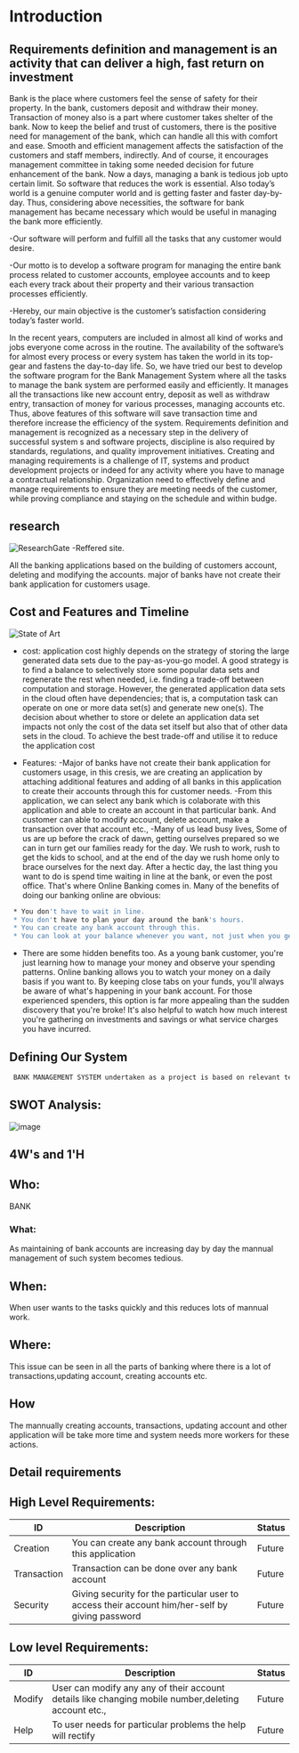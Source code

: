 # Introduction
## Requirements definition and management is an activity that can deliver a high, fast return on investment

   Bank is the place where customers feel the sense of safety for their property. In the bank, customers deposit and withdraw their money. Transaction of money also is a part where customer takes shelter of the bank. Now to keep the belief and trust of customers, there is the positive need for management of the bank, which can handle all this with comfort and ease. Smooth and efficient management affects the satisfaction of the customers and staff members, indirectly. And of course, it encourages management committee in taking some needed decision for future enhancement of the bank. Now a days, managing a bank is tedious job upto certain limit. So software that reduces the work is essential. Also today’s world is a genuine computer world and is getting faster and faster day-by-day. Thus, considering above necessities, the software for bank management has became necessary which would be useful in managing the bank more efficiently.

-Our software will perform and fulfill all the tasks that any customer would desire.

-Our motto is to develop a software program for managing the entire bank process related to customer accounts, employee accounts and to keep each every track about their property and their various transaction processes efficiently.

-Hereby, our main objective is the customer’s satisfaction considering today’s faster world.

  In the recent years, computers are included in almost all kind of works and jobs everyone come across in the routine. The availability of the software’s for almost every process or every system has taken the world in its top-gear and fastens the day-to-day life. So, we have tried our best to develop the software program for the Bank Management System where all the tasks to manage the bank system are performed easily and efficiently. It manages all the transactions like new account entry, deposit as well as withdraw entry, transaction of money for various processes, managing accounts etc. Thus, above features of this software will save transaction time and therefore increase the efficiency of the system. Requirements definition and management is recognized as a necessary step in the delivery of successful system s and software projects, discipline is also required by standards, regulations, and quality improvement initiatives. Creating and managing requirements is a challenge of IT, systems and product development projects or indeed for any activity where you have to manage a contractual relationship. Organization need to effectively define and manage requirements to ensure they are meeting needs of the customer, while proving compliance and staying on the schedule and within budge.

## research

 ![ResearchGate](https://www.researchgate.net/publication/301293322_Bank_Account_Management_System) -Reffered site.

 All the banking applications based on the building of customers account, deleting and modifying the accounts. major of banks have not create their bank application for customers usage.

## Cost and Features and Timeline

![State of Art](https://www.sciencedirect.com/topics/computer-science/application-cost)

  * cost:
       application cost highly depends on the strategy of storing the large generated data sets due to the pay-as-you-go model. A good strategy is       to find a balance to selectively store some popular data sets and regenerate the rest when needed, i.e. finding a trade-off between
      computation and storage. However, the generated application data sets in the cloud often have dependencies; that is, a computation task can       operate on one or more data set(s) and generate new one(s). The decision about whether to store or delete an application data set impacts         not only the cost of the data set itself but also that of other data sets in the cloud. To achieve the best trade-off and utilise it to           reduce the application cost

  * Features:
      -Major of banks have not create their bank application for customers usage, in this cresis, we are creating an application by attaching            additional features and adding of all banks in this application to create their accounts through this for customer needs.
      -From this application, we can select any bank which is colaborate with this application and able to create an account in that particular          bank. And customer can able to modify account, delete account, make a transaction over that account etc.,
      -Many of us lead busy lives, Some of us are up before the crack of dawn, getting ourselves
       prepared so we can in turn get our families ready for the day. We rush to work, rush to get the
       kids to school, and at the end of the day we rush home only to brace ourselves for the next
       day. After a hectic day, the last thing you want to do is spend time waiting in line at the bank,
       or even the post office. That's where Online Banking comes in. Many of the benefits of doing
       our banking online are obvious:
 ```sh
  * You don't have to wait in line.
  * You don't have to plan your day around the bank's hours.
  * You can create any bank account through this.
  * You can look at your balance whenever you want, not just when you get a statement.
 ```
   * There are some hidden benefits too. As a young bank customer, you're just learning how to
     manage your money and observe your spending patterns.
     Online banking allows you to watch your money on a daily basis if you want to. By
     keeping close tabs on your funds, you'll always be aware of what's happening in your
     bank account.
     For those experienced spenders, this option is far more appealing than the sudden
     discovery that you're broke!
     It's also helpful to watch how much interest you're gathering on investments and
     savings or what service charges you have incurred.

 ## Defining Our System

  ```sh
   BANK MANAGEMENT SYSTEM undertaken as a project is based on relevant technologies. The main aim of this project is to develop software for bank    management system. This project is to develop software for bank management system. This project has been developed to carry out the processes      easily and quickly, which is not possible with the manuals systems, which are overcome by this software. This project is developed using C        language and. Hence it provides the complete solution for the current management system.
  ```

 ## SWOT Analysis:
  ![image](https://camo.githubusercontent.com/56eee1b2a203139e2104ae5bc92a97149f9e4a36f66feec7fb040f89483816ab/68747470733a2f2f6d69726f2e6d656469756d2e636f6d2f6d61782f313032342f312a485049356d666a75584a314d50722d676a5643694c512e706e67)

 ## 4W's and 1'H

 ## Who:
 BANK
 ### What:
 As maintaining of bank accounts are increasing day by day the mannual management of such system becomes tedious.
 ## When:
 When user wants to  the tasks quickly and this reduces lots of mannual work.
 ## Where:
 This issue can be seen in all the parts of banking where there is a lot of transactions,updating account, creating accounts etc.
 ## How
 The mannually creating accounts, transactions, updating account and other application will be take more time and system needs more workers for     these actions.

 ## Detail requirements
 ## High Level Requirements:

 | ID | Description | Status |
 | ------ | ------ | ------ |
 | Creation | You can create any bank account through this application | Future |
 | Transaction | Transaction can be done over any bank account | Future |
 | Security | Giving security for the particular user to access their account him/her-self by giving password | Future |
 ## Low level Requirements:

 | ID | Description | Status |
 | ------ | ------ | ------ |
 | Modify | User can modify any any of their account details like changing mobile number,deleting account etc., | Future |
 | Help | To user needs for particular problems the help will rectify | Future |
